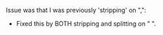 Issue was that I was previously 'stripping' on ",":
​
- Fixed this by BOTH stripping and splitting on " ".
​
​